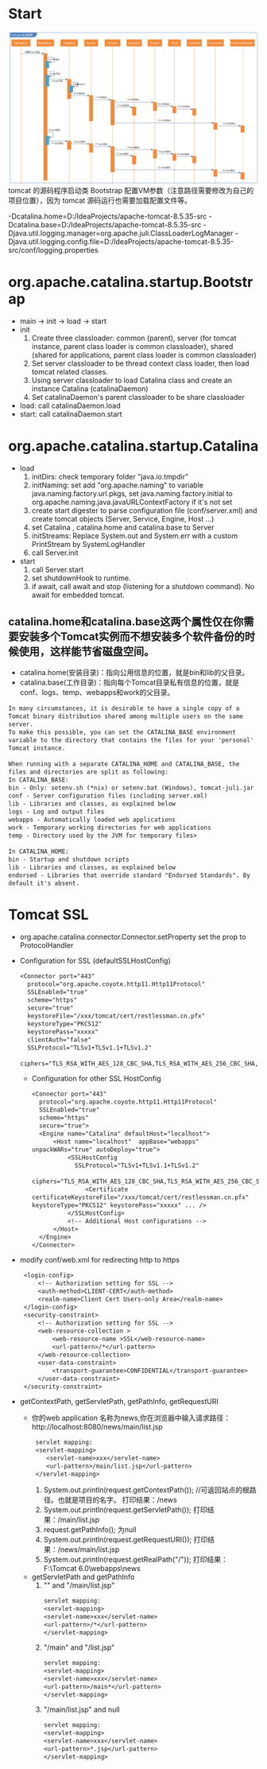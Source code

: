 # Start
![](./img/start.png)
tomcat 的源码程序启动类 Bootstrap 配置VM参数（注意路径需要修改为自己的项目位置），因为 tomcat 源码运行也需要加载配置文件等。

-Dcatalina.home=D:/IdeaProjects/apache-tomcat-8.5.35-src
-Dcatalina.base=D:/IdeaProjects/apache-tomcat-8.5.35-src
-Djava.util.logging.manager=org.apache.juli.ClassLoaderLogManager
-Djava.util.logging.config.file=D:/IdeaProjects/apache-tomcat-8.5.35-src/conf/logging.properties


# org.apache.catalina.startup.Bootstrap
* main -> init -> load -> start
* init
  1. Create three classloader: common (parent), server (for tomcat instance, parent class loader is common classloader), shared (shared for applications, parent class loader is common classloader)
  2. Set server classloader to be thread context class loader, then load tomcat related classes.
  3. Using server classloader to load Catalina class and create an instance Catalina (catalinaDaemon)
  4. Set catalinaDaemon's parent classloader to be share classloader
* load: call catalinaDaemon.load
* start: call catalinaDaemon.start


# org.apache.catalina.startup.Catalina
* load
  1. initDirs: check temporary folder "java.io.tmpdir"
  2. initNaming: set add "org.apache.naming" to variable java.naming.factory.url.pkgs, 
                 set java.naming.factory.initial to org.apache.naming.java.javaURLContextFactory if it's not set
  3. create start digester to parse configuration file (conf/server.xml) and create tomcat objects (Server, Service, Engine, Host ...)
  4. set Catalina , catalina.home and catalina.base to Server
  5. initStreams: Replace System.out and System.err with a custom PrintStream by SystemLogHandler
  6. call Server.init
* start
  1. call Server.start
  2. set shutdownHook to runtime.
  3. if await, call await and stop (listening for a shutdown command). No await for embedded tomcat.

## catalina.home和catalina.base这两个属性仅在你需要安装多个Tomcat实例而不想安装多个软件备份的时候使用，这样能节省磁盘空间。
* catalina.home(安装目录)：指向公用信息的位置，就是bin和lib的父目录。
* catalina.base(工作目录)：指向每个Tomcat目录私有信息的位置，就是conf、logs、temp、webapps和work的父目录。
```
In many circumstances, it is desirable to have a single copy of a Tomcat binary distribution shared among multiple users on the same server. 
To make this possible, you can set the CATALINA_BASE environment variable to the directory that contains the files for your 'personal' Tomcat instance.

When running with a separate CATALINA_HOME and CATALINA_BASE, the files and directories are split as following:
In CATALINA_BASE:
bin - Only: setenv.sh (*nix) or setenv.bat (Windows), tomcat-juli.jar
conf - Server configuration files (including server.xml)
lib - Libraries and classes, as explained below
logs - Log and output files
webapps - Automatically loaded web applications
work - Temporary working directories for web applications
temp - Directory used by the JVM for temporary files>

In CATALINA_HOME:
bin - Startup and shutdown scripts
lib - Libraries and classes, as explained below
endorsed - Libraries that override standard "Endorsed Standards". By default it's absent.
```
# Tomcat SSL
* org.apache.catalina.connector.Connector.setProperty set the prop to ProtocolHandler
* Configuration for SSL (defaultSSLHostConfig)
  ```
  <Connector port="443"
    protocol="org.apache.coyote.http11.Http11Protocol"
    SSLEnabled="true"
    scheme="https"
    secure="true"
    keystoreFile="/xxx/tomcat/cert/restlessman.cn.pfx"
    keystoreType="PKCS12"
    keystorePass="xxxxx"
    clientAuth="false"
    SSLProtocol="TLSv1+TLSv1.1+TLSv1.2"
    ciphers="TLS_RSA_WITH_AES_128_CBC_SHA,TLS_RSA_WITH_AES_256_CBC_SHA,TLS_ECDHE_RSA_WITH_AES_128_CBC_SHA,TLS_ECDHE_RSA_WITH_AES_128_CBC_SHA256,TLS_RSA_WITH_AES_128_CBC_SHA256,TLS_RSA_WITH_AES_256_CBC_SHA256"/>
  ```
  * Configuration for other SSL HostConfig
    ```
    <Connector port="443"
      protocol="org.apache.coyote.http11.Http11Protocol"
      SSLEnabled="true"
      scheme="https"
      secure="true">
      <Engine name="Catalina" defaultHost="localhost">
          <Host name="localhost"  appBase="webapps" unpackWARs="true" autoDeploy="true">
              <SSLHostConfig 
                SSLProtocol="TLSv1+TLSv1.1+TLSv1.2" 
                ciphers="TLS_RSA_WITH_AES_128_CBC_SHA,TLS_RSA_WITH_AES_256_CBC_SHA,TLS_ECDHE_RSA_WITH_AES_128_CBC_SHA,TLS_ECDHE_RSA_WITH_AES_128_CBC_SHA256,TLS_RSA_WITH_AES_128_CBC_SHA256,TLS_RSA_WITH_AES_256_CBC_SHA256">
                   <Certificate certificateKeystoreFile="/xxx/tomcat/cert/restlessman.cn.pfx" keystoreType="PKCS12" keystorePass="xxxxx" ... />
              </SSLHostConfig>
              <!-- Additional Host configurations -->
          </Host>
      </Engine>
    </Connector>
    ```
* modify conf/web.xml for redirecting http to https
  ``` 
   <login-config>
       <!-- Authorization setting for SSL -->
       <auth-method>CLIENT-CERT</auth-method>
       <realm-name>Client Cert Users-only Area</realm-name>
   </login-config>
   <security-constraint>
       <!-- Authorization setting for SSL -->
       <web-resource-collection >
           <web-resource-name >SSL</web-resource-name>
           <url-pattern>/*</url-pattern>
       </web-resource-collection>
       <user-data-constraint>
           <transport-guarantee>CONFIDENTIAL</transport-guarantee>
       </user-data-constraint>
   </security-constraint>
  ```
  
* getContextPath, getServletPath, getPathInfo, getRequestURI
  * 你的web application 名称为news,你在浏览器中输入请求路径：http://localhost:8080/news/main/list.jsp
    ```
     servlet mapping:
     <servlet-mapping>
        <servlet-name>xxx</servlet-name>
        <url-pattern>/main/list.jsp</url-pattern>
     </servlet-mapping>
    ```
    1. System.out.println(request.getContextPath()); //可返回站点的根路径。也就是项目的名字。 打印结果：/news
    2. System.out.println(request.getServletPath()); 打印结果：/main/list.jsp
    3. request.getPathInfo(); 为null
    4. System.out.println(request.getRequestURI()); 打印结果：/news/main/list.jsp
    5. System.out.println(request.getRealPath("/")); 打印结果：F:\Tomcat 6.0\webapps\news
  * getServletPath and getPathInfo
    1. "" and "/main/list.jsp"
       ```
       servlet mapping:
       <servlet-mapping>
       <servlet-name>xxx</servlet-name>
       <url-pattern>/*</url-pattern>
       </servlet-mapping>
       ```
    2. "/main" and "/list.jsp"
       ```
       servlet mapping:
       <servlet-mapping>
       <servlet-name>xxx</servlet-name>
       <url-pattern>/main*</url-pattern>
       </servlet-mapping>
       ```
    3. "/main/list.jsp" and null
       ```
       servlet mapping:
       <servlet-mapping>
       <servlet-name>xxx</servlet-name>
       <url-pattern>*.jsp</url-pattern>
       </servlet-mapping>
       ```